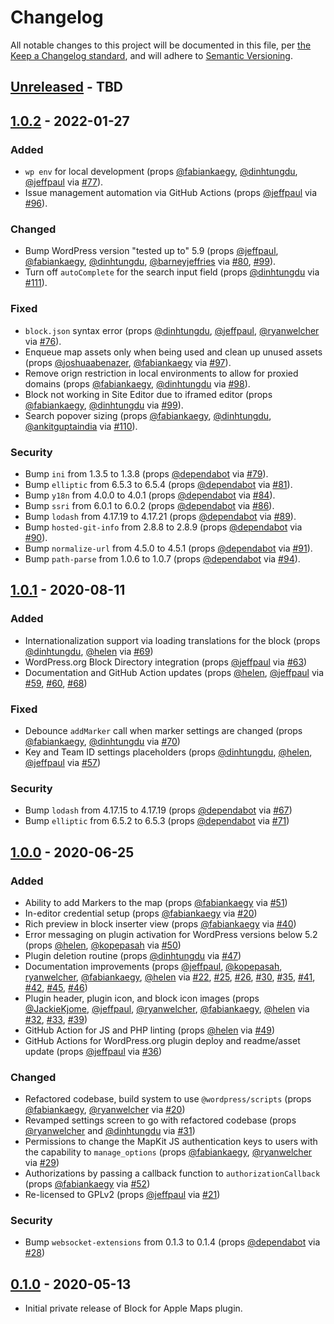 # Changelog

All notable changes to this project will be documented in this file, per [the Keep a Changelog standard](http://keepachangelog.com/), and will adhere to [Semantic Versioning](https://semver.org/spec/v2.0.0.html).

## [Unreleased] - TBD

## [1.0.2] - 2022-01-27
### Added
- `wp env` for local development (props [@fabiankaegy](https://github.com/fabiankaegy), [@dinhtungdu](https://github.com/dinhtungdu), [@jeffpaul](https://github.com/jeffpaul) via [#77](https://github.com/10up/maps-block-apple/pull/77)).
- Issue management automation via GitHub Actions (props [@jeffpaul](https://github.com/jeffpaul) via [#96](https://github.com/10up/maps-block-apple/pull/96)).

### Changed
- Bump WordPress version "tested up to" 5.9 (props [@jeffpaul](https://github.com/jeffpaul), [@fabiankaegy](https://github.com/fabiankaegy), [@dinhtungdu](https://github.com/dinhtungdu), [@barneyjeffries](https://github.com/barneyjeffries) via [#80](https://github.com/10up/maps-block-apple/pull/80), [#99](https://github.com/10up/maps-block-apple/pull/99)).
- Turn off `autoComplete` for the search input field (props [@dinhtungdu](https://github.com/dinhtungdu) via [#111](https://github.com/10up/maps-block-apple/pull/111)).

### Fixed
- `block.json` syntax error (props [@dinhtungdu](https://github.com/dinhtungdu), [@jeffpaul](https://github.com/jeffpaul), [@ryanwelcher](https://github.com/ryanwelcher) via [#76](https://github.com/10up/maps-block-apple/pull/76)).
- Enqueue map assets only when being used and clean up unused assets (props [@joshuaabenazer](https://github.com/joshuaabenazer), [@fabiankaegy](https://github.com/fabiankaegy) via [#97](https://github.com/10up/maps-block-apple/pull/97)).
- Remove orign restriction in local environments to allow for proxied domains (props [@fabiankaegy](https://github.com/fabiankaegy), [@dinhtungdu](https://github.com/dinhtungdu) via [#98](https://github.com/10up/maps-block-apple/pull/98)).
- Block not working in Site Editor due to iframed editor (props [@fabiankaegy](https://github.com/fabiankaegy), [@dinhtungdu](https://github.com/dinhtungdu) via [#99](https://github.com/10up/maps-block-apple/pull/99)).
- Search popover sizing (props [@fabiankaegy](https://github.com/fabiankaegy), [@dinhtungdu](https://github.com/dinhtungdu), [@ankitguptaindia](https://github.com/ankitguptaindia) via [#110](https://github.com/10up/maps-block-apple/pull/110)).

### Security
- Bump `ini` from 1.3.5 to 1.3.8 (props [@dependabot](https://github.com/apps/dependabot) via [#79](https://github.com/10up/maps-block-apple/pull/79)).
- Bump `elliptic` from 6.5.3 to 6.5.4 (props [@dependabot](https://github.com/apps/dependabot) via [#81](https://github.com/10up/maps-block-apple/pull/81)).
- Bump `y18n` from 4.0.0 to 4.0.1 (props [@dependabot](https://github.com/apps/dependabot) via [#84](https://github.com/10up/maps-block-apple/pull/84)).
- Bump `ssri` from 6.0.1 to 6.0.2 (props [@dependabot](https://github.com/apps/dependabot) via [#86](https://github.com/10up/maps-block-apple/pull/86)).
- Bump `lodash` from 4.17.19 to 4.17.21 (props [@dependabot](https://github.com/apps/dependabot) via [#89](https://github.com/10up/maps-block-apple/pull/89)).
- Bump `hosted-git-info` from 2.8.8 to 2.8.9 (props [@dependabot](https://github.com/apps/dependabot) via [#90](https://github.com/10up/maps-block-apple/pull/90)).
- Bump `normalize-url` from 4.5.0 to 4.5.1 (props [@dependabot](https://github.com/apps/dependabot) via [#91](https://github.com/10up/maps-block-apple/pull/91)).
- Bump `path-parse` from 1.0.6 to 1.0.7 (props [@dependabot](https://github.com/apps/dependabot) via [#94](https://github.com/10up/maps-block-apple/pull/94)).

## [1.0.1] - 2020-08-11
### Added
- Internationalization support via loading translations for the block (props [@dinhtungdu](https://github.com/dinhtungdu), [@helen](https://github.com/helen) via [#69](https://github.com/10up/maps-block-apple/pull/69))
- WordPress.org Block Directory integration (props [@jeffpaul](https://github.com/jeffpaul) via [#63](https://github.com/10up/maps-block-apple/pull/63))
- Documentation and GitHub Action updates (props [@helen](https://github.com/helen), [@jeffpaul](https://github.com/jeffpaul) via [#59](https://github.com/10up/maps-block-apple/pull/59), [#60](https://github.com/10up/maps-block-apple/pull/60), [#68](https://github.com/10up/maps-block-apple/pull/68))

### Fixed
- Debounce `addMarker` call when marker settings are changed (props [@fabiankaegy](https://github.com/fabiankaegy), [@dinhtungdu](https://github.com/dinhtungdu) via [#70](https://github.com/10up/maps-block-apple/pull/70))
- Key and Team ID settings placeholders (props [@dinhtungdu](https://github.com/dinhtungdu), [@helen](https://github.com/helen), [@jeffpaul](https://github.com/jeffpaul) via [#57](https://github.com/10up/maps-block-apple/pull/57))

### Security
- Bump `lodash` from 4.17.15 to 4.17.19 (props [@dependabot](https://github.com/apps/dependabot) via [#67](https://github.com/10up/maps-block-apple/pull/67))
- Bump `elliptic` from 6.5.2 to 6.5.3 (props [@dependabot](https://github.com/apps/dependabot) via [#71](https://github.com/10up/maps-block-apple/pull/71))

## [1.0.0] - 2020-06-25
### Added
- Ability to add Markers to the map (props [@fabiankaegy](https://github.com/fabiankaegy) via [#51](https://github.com/10up/maps-block-apple/pull/51))
- In-editor credential setup (props [@fabiankaegy](https://github.com/fabiankaegy) via [#20](https://github.com/10up/maps-block-apple/pull/20))
- Rich preview in block inserter view (props [@fabiankaegy](https://github.com/fabiankaegy) via [#40](https://github.com/10up/maps-block-apple/pull/40))
- Error messaging on plugin activation for WordPress versions below 5.2 (props [@helen](https://github.com/helen), [@kopepasah](https://github.com/kopepasah) via [#50](https://github.com/10up/maps-block-apple/pull/50))
- Plugin deletion routine (props [@dinhtungdu](https://github.com/dinhtungdu) via [#47](https://github.com/10up/maps-block-apple/pull/47))
- Documentation improvements (props [@jeffpaul](https://github.com/jeffpaul), [@kopepasah](https://github.com/kopepasah), [ryanwelcher](https://github.com/ryanwelcher), [@fabiankaegy](https://github.com/fabiankaegy), [@helen](https://github.com/helen) via [#22](https://github.com/10up/maps-block-apple/pull/22), [#25](https://github.com/10up/maps-block-apple/pull/25), [#26](https://github.com/10up/maps-block-apple/pull/26), [#30](https://github.com/10up/maps-block-apple/pull/30), [#35](https://github.com/10up/maps-block-apple/pull/35), [#41](https://github.com/10up/maps-block-apple/pull/41), [#42](https://github.com/10up/maps-block-apple/pull/42), [#45](https://github.com/10up/maps-block-apple/pull/45), [#46](https://github.com/10up/maps-block-apple/pull/46))
- Plugin header, plugin icon, and block icon images (props [@JackieKjome](https://github.com/JackieKjome), [@jeffpaul](https://github.com/jeffpaul), [@ryanwelcher](https://github.com/ryanwelcher), [@fabiankaegy](https://github.com/fabiankaegy), [@helen](https://github.com/helen) via [#32](https://github.com/10up/maps-block-apple/pull/32), [#33](https://github.com/10up/maps-block-apple/pull/33), [#39](https://github.com/10up/maps-block-apple/pull/39))
- GitHub Action for JS and PHP linting (props [@helen](https://github.com/helen) via [#49](https://github.com/10up/maps-block-apple/pull/49))
- GitHub Actions for WordPress.org plugin deploy and readme/asset update (props [@jeffpaul](https://github.com/jeffpaul) via [#36](https://github.com/10up/maps-block-apple/pull/36))

### Changed
- Refactored codebase, build system to use `@wordpress/scripts` (props [@fabiankaegy](https://github.com/fabiankaegy), [@ryanwelcher](https://github.com/ryanwelcher) via [#20](https://github.com/10up/maps-block-apple/pull/20))
- Revamped settings screen to go with refactored codebase (props [@ryanwelcher](https://github.com/ryanwelcher) and [@dinhtungdu](https://github.com/dinhtungdu) via [#31](https://github.com/10up/maps-block-apple/pull/31))
- Permissions to change the MapKit JS authentication keys to users with the capability to `manage_options` (props [@fabiankaegy](https://github.com/fabiankaegy), [@ryanwelcher](https://github.com/ryanwelcher) via [#29](https://github.com/10up/maps-block-apple/pull/29))
- Authorizations by passing a callback function to `authorizationCallback` (props [@fabiankaegy](https://github.com/fabiankaegy) via [#52](https://github.com/10up/maps-block-apple/pull/52))
- Re-licensed to GPLv2 (props [@jeffpaul](https://github.com/jeffpaul) via [#21](https://github.com/10up/maps-block-apple/pull/21))

### Security
- Bump `websocket-extensions` from 0.1.3 to 0.1.4 (props [@dependabot](https://github.com/apps/dependabot) via [#28](https://github.com/10up/maps-block-apple/pull/28))

## [0.1.0] - 2020-05-13
- Initial private release of Block for Apple Maps plugin.

[Unreleased]: https://github.com/10up/maps-block-apple/compare/trunk...develop
[1.0.2]: https://github.com/10up/maps-block-apple/compare/1.0.1...1.0.2
[1.0.1]: https://github.com/10up/maps-block-apple/compare/1.0.0...1.0.1
[1.0.0]: https://github.com/10up/maps-block-apple/releases/tag/1.0.0
[0.1.0]: https://github.com/10up/maps-block-apple/tree/a2fe565d64e2c59070f2dc3611700718d7383d37
